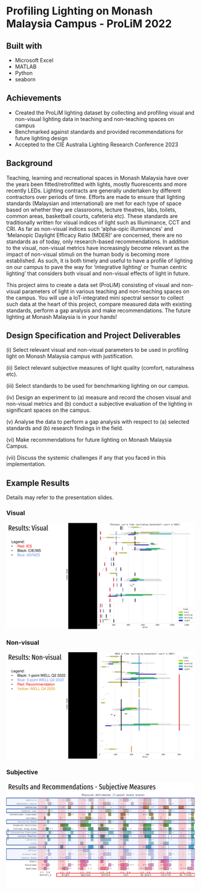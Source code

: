 # Profiling Lighting on Monash Malaysia Campus - ProLiM 2022

## Built with
- Microsoft Excel
- MATLAB
- Python
- seaborn

## Achievements
- Created the ProLiM lighting dataset by collecting and profiling visual and non-visual lighting data in teaching and non-teaching spaces on campus
- Benchmarked against standards and provided recommendations for future lighting design
- Accepted to the CIE Australia Lighting Research Conference 2023

## Background
Teaching, learning and recreational spaces in Monash Malaysia have over the years been fitted/retrofitted with lights, mostly fluorescents and more recently LEDs. Lighting contracts are generally undertaken by different contractors over periods of time. Efforts are made to ensure that lighting standards (Malaysian and international) are met for each type of space based on whether they are classrooms, lecture theatres, labs, toilets, common areas, basketball courts, cafeteria etc). These standards are traditionally written for visual indices of light such as Illuminance, CCT and CRI. As far as non-visual indices such ‘alpha-opic illuminances’ and ‘Melanopic Daylight Efficacy Ratio (MDER)’ are concerned, there are no standards as of today, only research-based recommendations. In addition to the visual, non-visual metrics have increasingly become relevant as the impact of non-visual stimuli on the human body is becoming more established. As such, it is both timely and useful to have a profile of lighting on our campus to pave the way for ‘integrative lighting’ or ‘human centric lighting’ that considers both visual and non-visual effects of light in future. 

This project aims to create a data set (ProLiM) consisting of visual and non-visual parameters of light in various teaching and non-teaching spaces on the campus. You will use a IoT-integrated mini spectral sensor to collect such data at the heart of this project, compare measured data with existing standards, perform a gap analysis and make recommendations. The future lighting at Monash Malaysia is in your hands!

## Design Specification and Project Deliverables
(i) Select relevant visual and non-visual parameters to be used in profiling light on Monash Malaysia campus with justification.

(ii) Select relevant subjective measures of light quality (comfort, naturalness etc).

(iii) Select standards to be used for benchmarking lighting on our campus.

(iv) Design an experiment to (a) measure and record the chosen visual and non-visual metrics and (b) conduct a subjective evaluation of the lighting in significant spaces on the campus.

(v) Analyse the data to perform a gap analysis with respect to (a) selected standards and (b) research findings in the field.

(vi) Make recommendations for future lighting on Monash Malaysia Campus.

(vii) Discuss the systemic challenges if any that you faced in this implementation.

## Example Results
Details may refer to the presentation slides.

### Visual
![visual](images/presentation%20slides-31.png)

### Non-visual
![non-visual](images/presentation%20slides-39.png)

### Subjective
![subjective](images/presentation%20slides-43.png)
